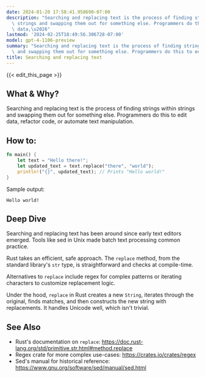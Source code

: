 ```yaml
---
date: 2024-01-20 17:58:41.958690-07:00
description: "Searching and replacing text is the process of finding strings within\
  \ strings and swapping them out for something else. Programmers do this to edit\
  \ data,\u2026"
lastmod: '2024-02-25T18:49:56.306728-07:00'
model: gpt-4-1106-preview
summary: "Searching and replacing text is the process of finding strings within strings\
  \ and swapping them out for something else. Programmers do this to edit data,\u2026"
title: Searching and replacing text
---
```


{{< edit_this_page >}}

## What & Why?
Searching and replacing text is the process of finding strings within strings and swapping them out for something else. Programmers do this to edit data, refactor code, or automate text manipulation.

## How to:

```Rust
fn main() {
    let text = "Hello there!";
    let updated_text = text.replace("there", "world");
    println!("{}", updated_text); // Prints "Hello world!"
}
```

Sample output:
```
Hello world!
```

## Deep Dive
Searching and replacing text has been around since early text editors emerged. Tools like sed in Unix made batch text processing common practice.

Rust takes an efficient, safe approach. The `replace` method, from the standard library's `str` type, is straightforward and checks at compile-time.

Alternatives to `replace` include regex for complex patterns or iterating characters to customize replacement logic.

Under the hood, `replace` in Rust creates a new `String`, iterates through the original, finds matches, and then constructs the new string with replacements. It handles Unicode well, which isn't trivial.

## See Also
- Rust's documentation on `replace`: https://doc.rust-lang.org/std/primitive.str.html#method.replace
- Regex crate for more complex use-cases: https://crates.io/crates/regex
- Sed's manual for historical reference: https://www.gnu.org/software/sed/manual/sed.html
